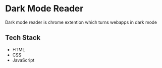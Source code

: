 # Dark Mode Reader

Dark mode reader is chrome extention which turns webapps in dark mode

## Tech Stack

- HTML
- CSS
- JavaScript
